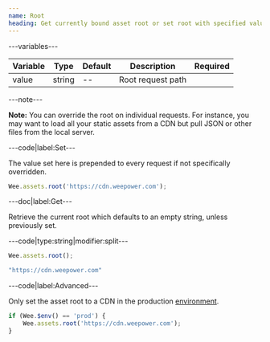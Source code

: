 ```yaml
---
name: Root
heading: Get currently bound asset root or set root with specified value
---
```


---variables---

| Variable | Type | Default | Description | Required |
| -- | -- | -- | -- | -- |
| value | string | -- | Root request path ||

---note---

**Note:** You can override the root on individual requests. For instance, you may want to load all your static assets from a CDN but pull JSON or other files from the local server.

---code|label:Set---

The value set here is prepended to every request if not specifically overridden.

```javascript
Wee.assets.root('https://cdn.weepower.com');
```

---doc|label:Get---

Retrieve the current root which defaults to an empty string, unless previously set.

---code|type:string|modifier:split---

```javascript
Wee.assets.root();
```

```javascript
"https://cdn.weepower.com"
```

---code|label:Advanced---

Only set the asset root to a CDN in the production [environment](https://www.weepower.com/script/core#env).

```javascript
if (Wee.$env() == 'prod') {
	Wee.assets.root('https://cdn.weepower.com');
}
```